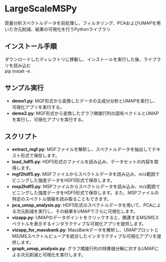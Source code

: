 # LargeScaleMSPy

質量分析スペクトルデータを前処理し、フィルタリング、PCAおよびUMAPを用いた次元削減、結果の可視化を行うPythonライブラリ

## インストール手順
ダウンロードしたディレクトリに移動し、インストールを実行した後、ライブラリを読み込む  
pip install -e .  

## サンプル実行
- **demo1.py**: MGF形式から変換したデータの主成分分析とUMAPを実行し、可視化アプリを実行する。
- **demo2.py**: MGF形式から変換したグラフ隣接行列の固有ベクトルとUMAPを実行し、可視化アプリを実行する。

## スクリプト
- **extract_mgf.py**: MGFファイルを解析し、スペクトルデータを抽出してテキスト形式で保存します。
- **load_hdf5.py**: HDF5形式のファイルを読み込み、データセットの内容を取得します。
- **mgf2hdf5.py**: MGFファイルからスペクトルデータを読み込み、m/z範囲でビニングした強度データをHDF5形式で保存します。
- **msp2hdf5.py**: MSPファイルからスペクトルデータを読み込み、m/z範囲でビニングした強度データをHDF5形式で保存します。また、MSPファイルの特定のスペクトル情報を読み取ることもできます。
- **pca_umap_analysis.py**: HDF5形式のスペクトルデータを用いて、PCAによる次元削減を実行し、その結果をUMAPでさらに可視化します。
- **vizapp.py**: UMAPのデータポイントをクリックすると、関連するMS/MSスペクトルを表示するインタラクティブな可視化アプリを提供します。
- **vizapp_for_massbank.py**: MassBankデータを解析し、UMAPプロットとMS/MSスペクトルビューアを統合したインタラクティブな可視化アプリを提供します。
- **graph_umap_analysis.py**: グラフ隣接行列の特異値分解に対するUMAPによる次元削減と可視化を実行します。
